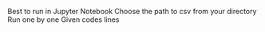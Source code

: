 Best to run in Jupyter Notebook
Choose the path to csv from your directory
Run one by one Given codes lines
